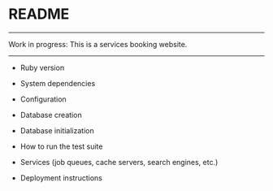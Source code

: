 # README
---

Work in progress: This is a services booking website.

---

* Ruby version

* System dependencies

* Configuration

* Database creation

* Database initialization

* How to run the test suite

* Services (job queues, cache servers, search engines, etc.)

* Deployment instructions
